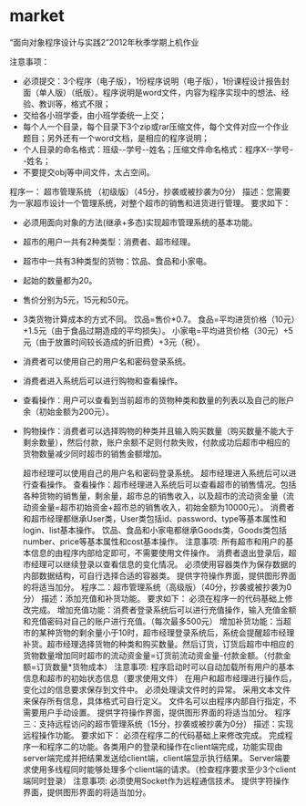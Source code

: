 market
======
“面向对象程序设计与实践2”2012年秋季学期上机作业

注意事项：
*   必须提交：3个程序（电子版），1份程序说明（电子版），1份课程设计报告封面（单人版）（纸版）。程序说明是word文件，内容为程序实现中的想法、经验、教训等，格式不限；
* 	交给各小班学委，由小班学委统一上交；
* 	每个人一个目录，每个目录下3个zip或rar压缩文件，每个文件对应一个作业题目；另外还有一个word文档，是相应的程序说明；
* 	个人目录的命名格式：班级--学号--姓名；压缩文件命名格式：程序X--学号--姓名；
* 	不要提交obj等中间文件，太占空间。

程序一： 超市管理系统 （初级版）（45分，抄袭或被抄袭为0分）
描述：您需要为一家超市设计一个管理系统，对整个超市的销售和进货进行管理。
要求如下：
* 	必须用面向对象的方法(继承+多态)实现超市管理系统的基本功能。
* 	超市的用户一共有2种类型：消费者、超市经理。
* 	超市中一共有3种类型的货物：饮品、食品和小家电。
*   起始的数量都为20。
*   售价分别为5元，15元和50元。
*   3类货物计算成本的方式不同。
          饮品=售价*0.7。
          食品=平均进货价格（10元）+1.5元（由于食品过期造成的平均损失）。
          小家电=平均进货价格（30元）+5元（由于放置时间较长造成的折旧费）+3元（税）。
*   消费者可以使用自己的用户名和密码登录系统。
*   消费者进入系统后可以进行购物和查看操作。
*   查看操作：用户可以查看到当前超市的货物种类和数量的列表以及自己的账户余（初始金额为200元）。 
*   购物操作：消费者可以选择购物的种类并且输入购买数量（购买数量不能大于剩余数量），然后付款，账户余额不足则付款失败，付款成功后超市中相应的货物数量减少同时超市的销售金额增加。

	超市经理可以使用自己的用户名和密码登录系统。
超市经理进入系统后可以进行查看操作。
查看操作：超市经理进入系统后可以查看超市的销售情况。包括各种货物的销售量，剩余量，超市总的销售收入，以及超市的流动资金量（流动资金量=超市初始资金+超市总的销售收入，初始金额为10000元）。
	消费者和超市经理都继承User类，User类包括id、password、type等基本属性和login、list基本操作。
	饮品、食品和小家电都继承Goods类，Goods类包括number、price等基本属性和cost基本操作。
注意事项:
	所有超市和用户的基本信息的由程序内部给定即可，不需要使用文件操作。
	消费者退出登录后，超市经理可以继续登录以查看信息的变化情况。
	必须使用容器类作为保存数据的内部数据结构，可自行选择合适的容器类。
	提供字符操作界面，提供图形界面的将适当加分。
程序二：超市管理系统（高级版）（40分，抄袭或被抄袭为0分）
描述：添加充值和补货功能。
要求如下：
	必须在程序一的代码基础上修改完成。
	增加充值功能：消费者登录系统后可以进行充值操作，输入充值金额和充值密码对自己的账户进行充值。（每次最多500元）
	增加补货功能：当超市的某种货物的剩余量小于10时，超市经理登录系统后，系统会提醒超市经理补货。超市经理选择货物的种类和购买数量。然后订货，订货后超市中相应的货物数量增加同时超市的流动资金量=订货前流动资金量-付款金额。（付款金额=订货数量*货物成本）
注意事项:
	程序启动时可以自动加载所有用户的基本信息和超市的初始状态信息（要求使用文件）
	在用户和超市经理进行操作后，变化过的信息要求保存到文件中。
	必须处理读文件时的异常。
	采用文本文件来保存所有信息，具体格式可自行定义。
	文件名可以由程序内部自行指定，不需要用户手动设置。
	提供字符操作界面，提供图形界面的将适当加分。
程序三：支持远程访问的超市管理系统（15分，抄袭或被抄袭为0分）
描述：实现远程操作功能。
要求如下：
	必须在程序二的代码基础上来修改完成。
	完成程序一和程序二的功能。各类用户的登录和操作在client端完成，功能实现由server端完成并把结果发送给client端，client端显示执行结果。
	Server端要求使用多线程同时能够处理多个client端的请求。（检查程序要求至少3个client端同时登录）
注意事项:
	必须使用Socket作为远程通信技术。
	提供字符操作界面，提供图形界面的将适当加分。
